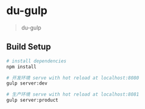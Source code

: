 # du-gulp

> du-gulp

## Build Setup

``` bash
# install dependencies
npm install

# 开发环境 serve with hot reload at localhost:8080
gulp server:dev

# 生产环境 serve with hot reload at localhost:8081
gulp server:product

